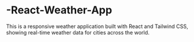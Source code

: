 # -React-Weather-App
This is a responsive weather application built with React and Tailwind CSS, showing real-time weather data for cities across the world.
